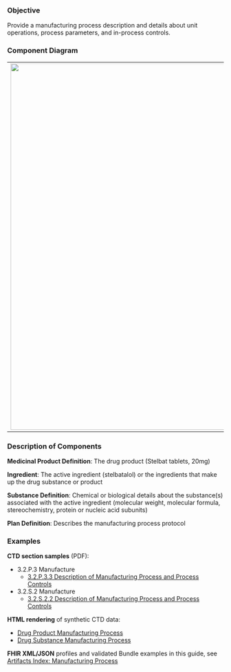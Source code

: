 ### Objective
Provide a manufacturing process description and details about unit operations, process parameters, and in-process controls.

### Component Diagram
<table>
<tr><td><img src="manufacturing_process_FHIR_resources [2023-07-28 Rik].png" width="850"/></td></tr>
</table>
 
### Description of Components
**Medicinal Product Definition**: The drug product (Stelbat tablets, 20mg)

**Ingredient**: The active ingredient (stelbatalol) or the ingredients that make up the drug substance or product

**Substance Definition**: Chemical or biological details about the substance(s) associated with the active ingredient (molecular weight, molecular formula, stereochemistry, protein or nucleic acid subunits)

**Plan Definition**: Describes the manufacturing process protocol

### Examples
**CTD section samples** (PDF):
- 3.2.P.3 Manufacture
    - <a href="https://github.com/HL7/uv-dx-pq/raw/master/input/examples-pdf/3.2.P.3.3_Description_Manufacturing.pdf ">3.2.P.3.3 Description of Manufacturing Process and Process Controls</a>
- 3.2.S.2 Manufacture
    - <a href="https://github.com/HL7/uv-dx-pq/raw/master/input/examples-pdf/3.2.S.2.2_Description_Manufacturing.pdf ">3.2.S.2.2 Description of Manufacturing Process and Process Controls</a>

**HTML rendering** of synthetic CTD data:
- <a href="mnf_process_rend_p.html">Drug Product Manufacturing Process</a>
- <a href="mnf_process_rend_s.html">Drug Substance Manufacturing Process</a>

**FHIR XML/JSON** profiles and validated Bundle examples in this guide, see [Artifacts Index: Manufacturing Process](artifacts.html#manufacturing-process)
